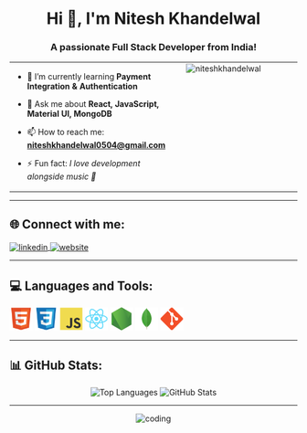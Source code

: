 <h1 align="center">Hi 👋, I'm Nitesh Khandelwal</h1>
<h3 align="center">A passionate Full Stack Developer from India!</h3>

<table>
  <tr>
    <td valign="top" width="60%">

- 🌱 I’m currently learning **Payment Integration & Authentication**  
- 💬 Ask me about **React, JavaScript, Material UI, MongoDB**  
- 📫 How to reach me: **niteshkhandelwal0504@gmail.com**  
- ⚡ Fun fact: *I love development alongside music 🎵*  

    </td>
    <td valign="top" width="40%">
      <img src="https://cdn.dribbble.com/userupload/25486408/file/original-4cc71c37bad5de14a549efd0b991b5ce.png?resize=752x&vertical=center" alt="niteshkhandelwal" width="100%" />
    </td>
  </tr>
</table>

---

## 🌐 Connect with me:
<p align="left">
<a href="https://linkedin.com/in/your-linkedin" target="blank">
<img align="center" src="https://raw.githubusercontent.com/rahuldkjain/github-profile-readme-generator/master/src/images/icons/Social/linked-in-alt.svg" alt="linkedin" height="30" width="40" />
</a>
<a href="https://your-portfolio.com" target="blank">
<img align="center" src="https://raw.githubusercontent.com/rahuldkjain/github-profile-readme-generator/master/src/images/icons/Social/web.svg" alt="website" height="30" width="40" />
</a>
</p>

---

## 💻 Languages and Tools:
<p align="left">
  <img src="https://raw.githubusercontent.com/devicons/devicon/master/icons/html5/html5-original.svg" alt="HTML5" width="40" height="40"/>
  <img src="https://raw.githubusercontent.com/devicons/devicon/master/icons/css3/css3-original.svg" alt="CSS3" width="40" height="40"/>
  <img src="https://raw.githubusercontent.com/devicons/devicon/master/icons/javascript/javascript-original.svg" alt="JavaScript" width="40" height="40"/>
  <img src="https://raw.githubusercontent.com/devicons/devicon/master/icons/react/react-original.svg" alt="React" width="40" height="40"/>
  <img src="https://raw.githubusercontent.com/devicons/devicon/master/icons/nodejs/nodejs-original.svg" alt="Node.js" width="40" height="40"/>
  <img src="https://raw.githubusercontent.com/devicons/devicon/master/icons/mongodb/mongodb-original.svg" alt="MongoDB" width="40" height="40"/>
  <img src="https://raw.githubusercontent.com/devicons/devicon/master/icons/git/git-original.svg" alt="Git" width="40" height="40"/>
</p>

---

## 📊 GitHub Stats:
<p align="center">
  <img src="https://github-readme-stats.vercel.app/api/top-langs?username=niteshkhandelwal&show_icons=true&locale=en&layout=compact&theme=radical" alt="Top Languages" />
  <img src="https://github-readme-stats.vercel.app/api?username=niteshkhandelwal&show_icons=true&locale=en&theme=radical" alt="GitHub Stats" />
</p>

---

<p align="center">
  <img src="https://user-images.githubusercontent.com/yourimage.png" alt="coding" width="400"/>
</p>

